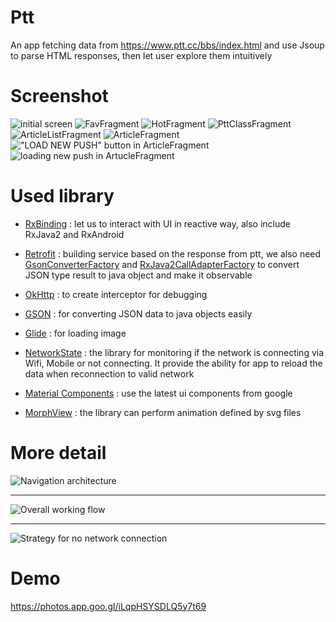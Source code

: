 # Ptt
An app fetching data from https://www.ptt.cc/bbs/index.html and use Jsoup to parse HTML responses, then let user explore them intuitively

# Screenshot
![initial screen](https://i.imgur.com/K9J0M6P.png) ![FavFragment](https://i.imgur.com/4WPTMNV.png) ![HotFragment](https://i.imgur.com/0GqUHxZ.png)
![PttClassFragment](https://i.imgur.com/6LXSasi.png) ![ArticleListFragment](https://i.imgur.com/qqrk7Vf.png) ![ArticleFragment](https://i.imgur.com/GtkEkUg.png)
!["LOAD NEW PUSH" button in ArticleFragment](https://i.imgur.com/9i1v6vE.png) ![loading new push in ArtucleFragment](https://i.imgur.com/GKOGPeg.png)

# Used library
* [RxBinding](https://github.com/JakeWharton/RxBinding) : let us to interact with UI in reactive way, also include RxJava2 and RxAndroid

* [Retrofit](https://square.github.io/retrofit/) : building service based on the response from ptt, we also need [GsonConverterFactory](https://github.com/square/retrofit/blob/master/retrofit-converters/gson/src/main/java/retrofit2/converter/gson/GsonConverterFactory.java) and [RxJava2CallAdapterFactory](https://github.com/square/retrofit/blob/master/retrofit-adapters/rxjava2/src/main/java/retrofit2/adapter/rxjava2/RxJava2CallAdapterFactory.java) to convert JSON type result to java object and make it observable

* [OkHttp](https://square.github.io/okhttp/) : to create interceptor for debugging

* [GSON](https://github.com/google/gson) : for converting JSON data to java objects easily


* [Glide](https://github.com/bumptech/glide) : for loading image


* [NetworkState](https://github.com/ALiao1432/NetworkState) : the library for monitoring if the network is connecting via Wifi, Mobile or not connecting. It provide the ability for app to reload the data when reconnection to valid network

* [Material Components](https://material.io/develop/android/docs/getting-started/) : use the latest ui components from google

* [MorphView](https://github.com/ALiao1432/MorphView) : the library can perform animation defined by svg files

# More detail
![Navigation architecture](https://i.imgur.com/f6gmWP1.png)

- - -

![Overall working flow](https://i.imgur.com/Xlq4bdT.png)

- - -

![Strategy for no network connection](https://i.imgur.com/6RnnAD1.png)

# Demo
https://photos.app.goo.gl/iLqpHSYSDLQ5y7t69
